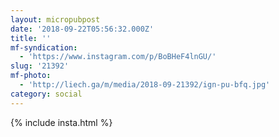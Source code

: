 ```yaml
---
layout: micropubpost
date: '2018-09-22T05:56:32.000Z'
title: ''
mf-syndication:
  - 'https://www.instagram.com/p/BoBHeF4lnGU/'
slug: '21392'
mf-photo:
  - 'http://liech.ga/m/media/2018-09-21392/ign-pu-bfq.jpg'
category: social
---
```

{% include insta.html %}
